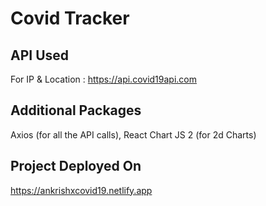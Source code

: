 # Covid Tracker

## API Used
For IP & Location : https://api.covid19api.com

## Additional Packages
Axios (for all the API calls), 
React Chart JS 2 (for 2d Charts)

## Project Deployed On
https://ankrishxcovid19.netlify.app
